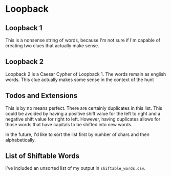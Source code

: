 # Loopback

## Loopback 1

This is a nonsense string of words, because I'm not sure if I'm capable of creating two clues that actually make sense.

## Loopback 2

Loopback 2 is a Caesar Cypher of Loopback 1. The words remain as english words. This clue actually makes some sense in the context of the hunt

## Todos and Extensions

This is by no means perfect. There are certainly duplicates in this list. This could be avoided by having a positive shift value for the left to right and a negative shift value for right to left. However, having duplicates allows for those words that have capitals to be shifted into new words. 

In the future, I'd like to sort the list first by number of chars and then alphabetically.

## List of Shiftable Words

I've included an unsorted list of my output in `shiftable_words.csv`.